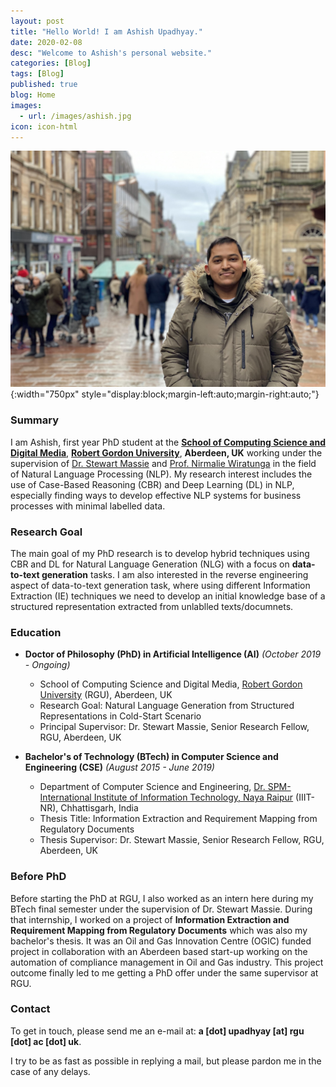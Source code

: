 ```yaml
---
layout: post
title: "Hello World! I am Ashish Upadhyay."
date: 2020-02-08
desc: "Welcome to Ashish's personal website."
categories: [Blog]
tags: [Blog]
published: true
blog: Home
images:
  - url: /images/ashish.jpg
icon: icon-html
---
```


![Figure 1: Glasgow's Buchanan Street on New Year's Eve 2019](/images/ashish.jpg){:width="750px" style="display:block;margin-left:auto;margin-right:auto;"}

### Summary 
I am Ashish, first year PhD student at the <a href="http://www.comp.rgu.ac.uk/">**School of Computing Science and Digital Media**</a>, <a href="https://www.rgu.ac.uk/">**Robert Gordon University**</a>, **Aberdeen, UK** working under the supervision of <a href="https://www3.rgu.ac.uk/dmstaff/massie-stewart">Dr. Stewart Massie</a> and <a href="https://www3.rgu.ac.uk/dmstaff/wiratunga-nirmalie">Prof. Nirmalie Wiratunga</a> in the field of Natural Language Processing (NLP). My research interest includes the use of Case-Based Reasoning (CBR) and Deep Learning (DL) in NLP, especially finding ways to develop effective NLP systems for business processes with minimal labelled data. 

### Research Goal
The main goal of my PhD research is to develop hybrid techniques using CBR and DL for Natural Language Generation (NLG) with a focus on **data-to-text generation** tasks. I am also interested in the reverse engineering aspect of data-to-text generation task, where using different Information Extraction (IE) techniques we need to develop an initial knowledge base of a structured representation extracted from unlablled texts/documnets.

### Education
* **Doctor of Philosophy (PhD) in Artificial Intelligence (AI)** _(October 2019 - Ongoing)_
	- School of Computing Science and Digital Media, <a href="https://www.rgu.ac.uk/">Robert Gordon University</a> (RGU), Aberdeen, UK
	- Research Goal: Natural Language Generation from Structured Representations in Cold-Start Scenario
	- Principal Supervisor: Dr. Stewart Massie, Senior Research Fellow, RGU, Aberdeen, UK

* **Bachelor's of Technology (BTech) in Computer Science and Engineering (CSE)** _(August 2015 - June 2019)_
	- Department of Computer Science and Engineering, <a href="https://www.iiitnr.ac.in/">Dr. SPM-International Institute of Information Technology, Naya Raipur</a> (IIIT-NR), Chhattisgarh, India
	- Thesis Title: Information Extraction and Requirement Mapping from Regulatory Documents 
	- Thesis Supervisor: Dr. Stewart Massie, Senior Research Fellow, RGU, Aberdeen, UK


### Before PhD
<!-- I completed my Bachelor's in Technology (BTech) majoring in Computer Science and Engineering (CSE) in June 2019 from <a href="https://www.iiitnr.ac.in/">Dr. SPM-International Institute of Information Technology, Naya Raipur</a> (IIIT-NR), Chhattisgarh, India.  -->

Before starting the PhD at RGU, I also worked as an intern here during my BTech final semester under the supervision of Dr. Stewart Massie. During that internship, I worked on a project of **Information Extraction and Requirement Mapping from Regulatory Documents** which was also my bachelor's thesis. It was an Oil and Gas Innovation Centre (OGIC) funded project in collaboration with an Aberdeen based start-up working on the automation of compliance management in Oil and Gas industry. This project outcome finally led to me getting a PhD offer under the same supervisor at RGU.


### Contact

To get in touch, please send me an e-mail at: **a [dot] upadhyay [at] rgu [dot] ac [dot] uk**.

I try to be as fast as possible in replying a mail, but please pardon me in the case of any delays.

